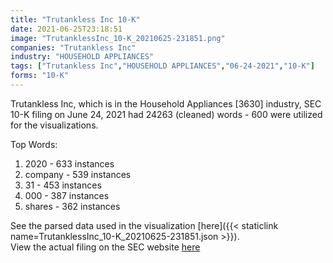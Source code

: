 ```yaml
---
title: "Trutankless Inc 10-K"
date: 2021-06-25T23:18:51
image: "TrutanklessInc_10-K_20210625-231851.png"
companies: "Trutankless Inc"
industry: "HOUSEHOLD APPLIANCES"
tags: ["Trutankless Inc","HOUSEHOLD APPLIANCES","06-24-2021","10-K"]
forms: "10-K"
---
```

Trutankless Inc, which is in the Household Appliances [3630] industry, SEC 10-K filing on June 24, 2021 had 24263 (cleaned) words - 600 were utilized for the visualizations.

Top Words:
1. 2020 - 633 instances
2. company - 539 instances
3. 31 - 453 instances
4. 000 - 387 instances
5. shares - 362 instances


See the parsed data used in the visualization [here]({{< staticlink name=TrutanklessInc_10-K_20210625-231851.json >}}).  
View the actual filing on the SEC website [here](https://www.sec.gov/Archives/edgar/data/1429393/0001393905-21-000310.txt)